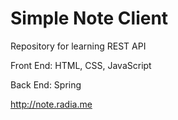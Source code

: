 # Simple Note Client

Repository for learning REST API

Front End: HTML, CSS, JavaScript

Back End: Spring

http://note.radia.me
